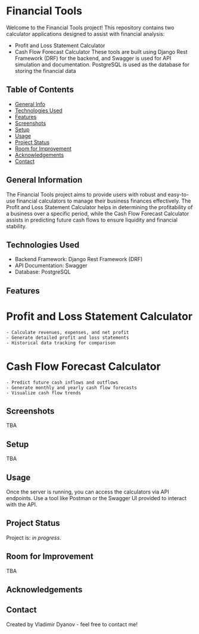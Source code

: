 # Financial Tools
Welcome to the Financial Tools project! This repository contains two calculator applications designed to assist with financial analysis:
- Profit and Loss Statement Calculator
- Cash Flow Forecast Calculator
These tools are built using Django Rest Framework (DRF) for the backend, and Swagger is used for API simulation and documentation. PostgreSQL is used as the database for storing the financial data

## Table of Contents
* [General Info](#general-information)
* [Technologies Used](#technologies-used)
* [Features](#features)
* [Screenshots](#screenshots)
* [Setup](#setup)
* [Usage](#usage)
* [Project Status](#project-status)
* [Room for Improvement](#room-for-improvement)
* [Acknowledgements](#acknowledgements)
* [Contact](#contact)
<!-- * [License](#license) -->


## General Information
The Financial Tools project aims to provide users with robust and easy-to-use financial calculators to manage their business finances effectively. The Profit and Loss Statement Calculator helps in determining the profitability of a business over a specific period, while the Cash Flow Forecast Calculator assists in predicting future cash flows to ensure liquidity and financial stability.


## Technologies Used
- Backend Framework: Django Rest Framework (DRF)
- API Documentation: Swagger
- Database: PostgreSQL


## Features
# Profit and Loss Statement Calculator
    - Calculate revenues, expenses, and net profit
    - Generate detailed profit and loss statements
    - Historical data tracking for comparison
# Cash Flow Forecast Calculator
    - Predict future cash inflows and outflows
    - Generate monthly and yearly cash flow forecasts
    - Visualize cash flow trends


## Screenshots
TBA


## Setup
TBA

## Usage
Once the server is running, you can access the calculators via API endpoints. Use a tool like Postman or the Swagger UI provided to interact with the API.

## Project Status
Project is: _in progress_.

## Room for Improvement
TBA

## Acknowledgements


## Contact
Created by Vladimir Dyanov - feel free to contact me!



